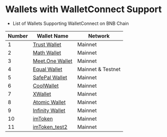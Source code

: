 # Wallets with WalletConnect Support

* List of Wallets Supporting WalletConnect on BNB Chain


| Number | Wallet Name                                    | Network                          |
| ------ | -----------------------------------------------| -------------------------------- |
| 1      | [Trust Wallet](https://trustwallet.com/)       | Mainnet                          |
| 2      | [Math Wallet](https://mathwallet.org/en-us/)   | Mainnet                          |
| 3      | [Meet.One Wallet](https://github.com/meet-one) | Mainnet                          |
| 4      | [Equal Wallet](https://equal.tech/)            | Mainnet & Testnet                |
| 5      | [SafePal Wallet](https://safepal.io/)          | Mainnet                          |
| 6      | [CoolWallet](https://www.coolwallet.io/)       | Mainnet                          |
| 7      | [XWallet](https://support.pundix.com/hc/en-us/categories/360001370531-XWallet-FAQ)    | Mainnet     |
| 8      | [Atomic Wallet](https://atomicwallet.io/)      | Mainnet                          |
| 9      | [Infinity Wallet](https://infinitywallet.io/)  | Mainnet                          |
| 10     | [imToken](https://token.im/)                   | Mainnet                          |
| 11     | [imToken_test2](https://token.im/)                   | Mainnet                          |
